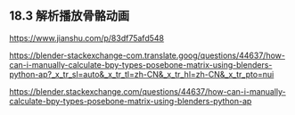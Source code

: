 ## 18.3 解析播放骨骼动画

https://www.jianshu.com/p/83df75afd548

https://blender-stackexchange-com.translate.goog/questions/44637/how-can-i-manually-calculate-bpy-types-posebone-matrix-using-blenders-python-ap?_x_tr_sl=auto&_x_tr_tl=zh-CN&_x_tr_hl=zh-CN&_x_tr_pto=nui


https://blender.stackexchange.com/questions/44637/how-can-i-manually-calculate-bpy-types-posebone-matrix-using-blenders-python-ap